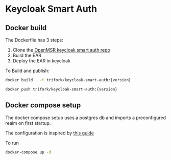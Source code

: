 # Keycloak Smart Auth



## Docker build

The Dockerfile has 3 steps:

1. Clone the [OpenMSR keycloak smart auth repo](https://github.com/openmrs/openmrs-contrib-keycloak-smart-auth)
2. Build the EAR
3. Deploy the EAR in keycloak

To Build and publish:
```bash
docker build . -t trifork/keycloak-smart-auth:{version}

docker push trifork/keycloak-smart-auth:{version}
```
## Docker compose setup

The docker compose setup uses a postgres db and imports a preconfigured realm on first startup.

The configuration is inspired by [this guide](https://wiki.openmrs.org/display/projects/Using+Keycloak+for+SMART-on-FHIR+Support)

To run

```bash
docker-compose up -d
```
